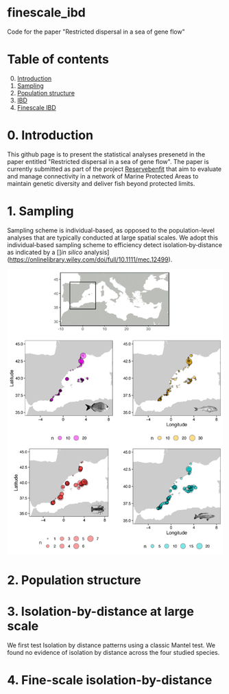 # finescale_ibd
Code for the paper "Restricted dispersal in a sea of gene flow"

# Table of contents

0. [Introduction](#0-introduction)
1. [Sampling](#1-installation)
2. [Population structure](#2-ibd)
3. [IBD](#3-ibd)
4. [Finescale IBD](#4-finescale_ibd)

# 0. Introduction

This github page is to present the statistical analyses presenetd in the paper entitled "Restricted dispersal in a sea of gene flow".
The paper is currently submitted as part of the project [Reservebenfit](https://www.biodiversa.org/1023) that aim to evaluate and manage connectivity in a network of Marine Protected Areas to maintain genetic diversity and deliver fish beyond protected limits.

# 1. Sampling

Sampling scheme is individual-based, as opposed to the population-level analyses that are typically conducted at large spatial scales.
We adopt this individual‐based sampling scheme to efficiency detect isolation‐by‐distance as indicated by a []*in silico* analysis](https://onlinelibrary.wiley.com/doi/full/10.1111/mec.12499).

![Individual sampling scheme of reserevbenefit](01-sampling/sampling.png)

# 2. Population structure


# 3. Isolation-by-distance at large scale

We first test Isolation by distance patterns using a classic Mantel test.
We found no evidence of isolation by distance across the four studied species.

# 4. Fine-scale isolation-by-distance
